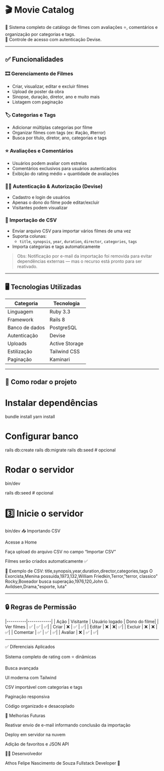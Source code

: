 # 🎬 Movie Catalog

📌 Sistema completo de catálogo de filmes com avaliações ⭐, comentários e organização por categorias e tags.  
🔐 Controle de acesso com autenticação Devise.

---

## ✅ Funcionalidades

### 🎞 Gerenciamento de Filmes
- Criar, visualizar, editar e excluir filmes
- Upload de poster da obra
- Sinopse, duração, diretor, ano e muito mais
- Listagem com paginação

### 🏷 Categorias e Tags
- Adicionar múltiplas categorias por filme
- Organizar filmes com tags (ex: #ação, #terror)
- Busca por título, diretor, ano, categorias e tags

### ⭐ Avaliações e Comentários
- Usuários podem avaliar com estrelas
- Comentários exclusivos para usuários autenticados
- Exibição do rating médio + quantidade de avaliações

### 🧑‍💻 Autenticação & Autorização (Devise)
- Cadastro e login de usuários
- Apenas o dono do filme pode editar/excluir
- Visitantes podem visualizar

### 📂 Importação de CSV
- Enviar arquivo CSV para importar vários filmes de uma vez
- Suporta colunas:
  - `title`, `synopsis`, `year`, `duration`, `director`, `categories`, `tags`
- Importa categorias e tags automaticamente

> Obs: Notificação por e-mail da importação foi removida para evitar dependências externas — mas o recurso está pronto para ser reativado.

---

## 🖥 Tecnologias Utilizadas

| Categoria | Tecnologia |
|----------|------------|
| Linguagem | Ruby 3.3 |
| Framework | Rails 8 |
| Banco de dados | PostgreSQL |
| Autenticação | Devise |
| Uploads | Active Storage |
| Estilização | Tailwind CSS |
| Paginação | Kaminari |

---

## 📌 Como rodar o projeto

# Instalar dependências
bundle install
yarn install

# Configurar banco
rails db:create
rails db:migrate
rails db:seed   # opcional

# Rodar o servidor
bin/dev

rails db:seed   # opcional

# 3️⃣ Inicie o servidor
bin/dev
📥 Importando CSV

Acesse a Home

Faça upload do arquivo CSV no campo “Importar CSV”

Filmes serão criados automaticamente ✅

📌 Exemplo de CSV:
title,synopsis,year,duration,director,categories,tags
O Exorcista,Menina possuída,1973,132,William Friedkin,Terror,"terror, classico"
Rocky,Boxeador busca superação,1976,120,John G. Avildsen,Drama,"esporte, luta"

---

## 🔒 Regras de Permissão
|----------|------------|
| Ação | Visitante | Usuário logado | Dono do filme|
| Ver filmes | ✅ | ✅	| ✅|
| Criar | ❌ | ✅	| ✅|
| Editar | ❌ | ❌| ✅|
| Excluir | ❌ | ❌ | ✅|
| Comentar | ✅ | ✅	| ✅|
| Avaliar | ❌ | ✅ | ✅|

---

✅ Diferenciais Aplicados




Sistema completo de rating com ⭐ dinâmicas

Busca avançada

UI moderna com Tailwind

CSV importável com categorias e tags

Paginação responsiva

Código organizado e desacoplado

📌 Melhorias Futuras

Reativar envio de e-mail informando conclusão da importação

Deploy em servidor na nuvem

Adição de favoritos e JSON API

👨‍💻 Desenvolvedor

Athos Felipe Nascimento de Souza
Fullstack Developer 🚀
